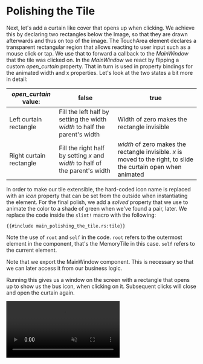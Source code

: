 <!-- Copyright © SixtyFPS GmbH <info@slint.dev> ; SPDX-License-Identifier: MIT -->
# Polishing the Tile

Next, let's add a curtain like cover that opens up when clicking. We achieve this by declaring two rectangles
below the <span class="hljs-built_in">Image</span>, so that they are drawn afterwards and thus on top of the image.
The <span class="hljs-built_in">TouchArea</span> element declares a transparent rectangular region that allows
reacting to user input such as a mouse click or tap. We use that to forward a callback to the <em>MainWindow</em>
that the tile was clicked on. In the <em>MainWindow</em> we react by flipping a custom <em>open_curtain</em> property.
That in turn is used in property bindings for the animated width and x properties. Let's look at the two states a bit
more in detail:

| *open_curtain* value: | false | true |
| --- | --- | --- |
| Left curtain rectangle | Fill the left half by setting the width *width* to half the parent's width   | Width of zero makes the rectangle invisible                                                                       |
| Right curtain rectangle | Fill the right half by setting *x* and *width* to half of the parent's width | *width* of zero makes the rectangle invisible. *x* is moved to the right, to slide the curtain open when animated |

In order to make our tile extensible, the hard-coded icon name is replaced with an *icon*
property that can be set from the outside when instantiating the element. For the final polish, we add a
*solved* property that we use to animate the color to a shade of green when we've found a pair, later. We
replace the code inside the `slint!` macro with the following:

```slint
{{#include main_polishing_the_tile.rs:tile}}
```

Note the use of `root` and `self` in the code. `root` refers to the outermost
element in the component, that's the <span class="hljs-title">MemoryTile</span> in this case. `self` refers
to the current element.

Note that we export the <span class="hljs-title">MainWindow</span> component. This is necessary so that we can later access it
from our business logic.

Running this gives us a window on the screen with a rectangle that opens up to show us the bus icon, when clicking on
it. Subsequent clicks will close and open the curtain again.

<video autoplay loop muted playsinline src="https://slint.dev/blog/memory-game-tutorial/polishing-the-tile.mp4"></video>
